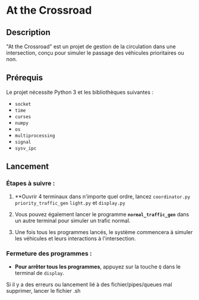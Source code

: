 # At the Crossroad

## Description

"At the Crossroad" est un projet de gestion de la circulation dans une intersection, conçu pour simuler le passage des véhicules prioritaires ou non.

## Prérequis

Le projet nécessite Python 3 et les bibliothèques suivantes :

- `socket`
- `time`
- `curses`
- `numpy`
- `os`
- `multiprocessing`
- `signal`
- `sysv_ipc`

## Lancement

### Étapes à suivre :

1. **Ouvrir 4 terminaux dans n'importe quel ordre, lancez `coordinator.py` `priority_traffic_gen` `light.py`  et `display.py` 


2. Vous pouvez également lancer le programme **`normal_traffic_gen`** dans un autre terminal pour simuler un trafic normal.

4. Une fois tous les programmes lancés, le système commencera à simuler les véhicules et leurs interactions à l'intersection.

### Fermeture des programmes :

- **Pour arrêter tous les programmes**,  appuyez sur la touche `Q` dans le terminal de `display`.

Si il y a des erreurs ou lancement lié à des fichier/pipes/queues mal supprimer, lancer le fichier .sh
